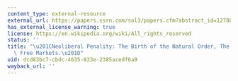 ```yaml
---
content_type: external-resource
external_url: https://papers.ssrn.com/sol3/papers.cfm?abstract_id=1278067
has_external_license_warning: true
license: https://en.wikipedia.org/wiki/All_rights_reserved
status: ''
title: "\u201CNeoliberal Penality: The Birth of the Natural Order, The Illusion of\
  \ Free Markets.\u201D"
uid: dcd83bc7-cbdc-4635-833e-2385acedf6a9
wayback_url: ''
---
```

